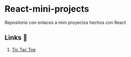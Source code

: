 # React-mini-projects
Repositorio con enlaces a mini proyectos hechos con React


## Links 🚀

1. [Tic Tac Toe](https://codesandbox.io/s/tic-tac-toe-ffceb?file=/src/components/Square.js)

